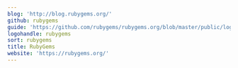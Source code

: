 ```yaml
---
blog: 'http://blog.rubygems.org/'
github: rubygems
guide: 'https://github.com/rubygems/rubygems.org/blob/master/public/logos.zip'
logohandle: rubygems
sort: rubygems
title: RubyGems
website: 'https://rubygems.org/'
---
```

